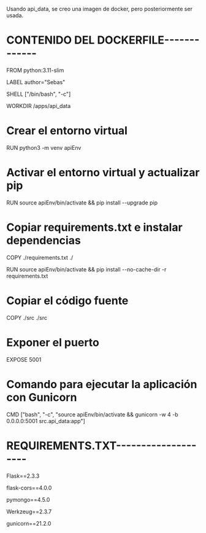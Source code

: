 Usando api_data, se creo una imagen de docker, pero posteriormente ser usada.


# CONTENIDO DEL DOCKERFILE-------------
FROM python:3.11-slim

  

LABEL author="Sebas"

  

SHELL ["/bin/bash", "-c"]

  

WORKDIR /apps/api_data

  

# Crear el entorno virtual

RUN python3 -m venv apiEnv

  

# Activar el entorno virtual y actualizar pip

RUN source apiEnv/bin/activate && pip install --upgrade pip

  

# Copiar requirements.txt e instalar dependencias

COPY ./requirements.txt ./

RUN source apiEnv/bin/activate && pip install --no-cache-dir -r requirements.txt

  

# Copiar el código fuente

COPY ./src ./src

  

# Exponer el puerto

EXPOSE 5001

  

# Comando para ejecutar la aplicación con Gunicorn

CMD ["bash", "-c", "source apiEnv/bin/activate && gunicorn -w 4 -b 0.0.0.0:5001 src.api_data:app"]

  




# REQUIREMENTS.TXT--------------------
Flask==2.3.3

flask-cors==4.0.0

pymongo==4.5.0

Werkzeug==2.3.7

gunicorn==21.2.0